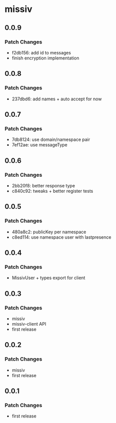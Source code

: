 # missiv

## 0.0.9

### Patch Changes

- f2db156: add id to messages
- finish encryption implementation

## 0.0.8

### Patch Changes

- 237dbd6: add names + auto accept for now

## 0.0.7

### Patch Changes

- 7db8124: use domain/namespace pair
- 7ef12ae: use messageType

## 0.0.6

### Patch Changes

- 2bb20f8: better response type
- c840c92: tweaks + better register tests

## 0.0.5

### Patch Changes

- 480a8c2: publicKey per namespace
- c8ed114: use namespace user with lastpresence

## 0.0.4

### Patch Changes

- MissivUser + types export for client

## 0.0.3

### Patch Changes

- missiv
- missiv-client API
- first release

## 0.0.2

### Patch Changes

- missiv
- first release

## 0.0.1

### Patch Changes

- first release
